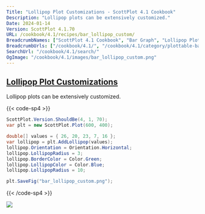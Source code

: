 ```yaml
---
Title: "Lollipop Plot Customizations - ScottPlot 4.1 Cookbook"
Description: "Lollipop plots can be extensively customized."
Date: 2024-01-14
Version: ScottPlot 4.1.70
URL: /cookbook/4.1/recipes/bar_lollipop_custom/
BreadcrumbNames: ["ScottPlot 4.1 Cookbook", "Bar Graph", "Lollipop Plot Customizations"]
BreadcrumbUrls: ["/cookbook/4.1/", "/cookbook/4.1/category/plottable-bar-graph", "/cookbook/4.1/recipes/bar_lollipop_custom/"]
SearchUrl: "/cookbook/4.1/search/"
OgImage: "/cookbook/4.1/images/bar_lollipop_custom.png"
---
```


<h2><a id='lollipop-plot-customizations' href='/cookbook/4.1/recipes/bar_lollipop_custom/'>Lollipop Plot Customizations</a></h2>

Lollipop plots can be extensively customized.

{{< code-sp4 >}}

```cs
ScottPlot.Version.ShouldBe(4, 1, 70);
var plt = new ScottPlot.Plot(600, 400);

double[] values = { 26, 20, 23, 7, 16 };
var lollipop = plt.AddLollipop(values);
lollipop.Orientation = Orientation.Horizontal;
lollipop.LollipopRadius = 3;
lollipop.BorderColor = Color.Green;
lollipop.LollipopColor = Color.Blue;
lollipop.LollipopRadius = 10;

plt.SaveFig("bar_lollipop_custom.png");
```

{{< /code-sp4 >}}

<img src='../../images/bar_lollipop_custom.png' class='d-block mx-auto my-5' />


